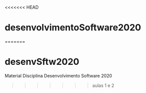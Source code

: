 <<<<<<< HEAD
# desenvolvimentoSoftware2020
=======
# desenvSftw2020
Material Disciplina Desenvolvimento Software 2020
>>>>>>> aulas 1 e 2
